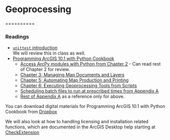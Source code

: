 # Geoprocessing
==========
### Readings
  * [```unittest``` introduction](http://pythontesting.net/framework/unittest/unittest-introduction/)  
We will review this in class as well.  
  * [Programming ArcGIS 10.1 with Python Cookbook](http://proquest.safaribooksonline.com.libproxy.wustl.edu/book/-/9781849694445/programming-arcgis-10dot1-with-python-cookbook/toc_html?uicode=washumo)
    - [Access ArcPy modules with Python from Chapter 2](http://proquest.safaribooksonline.com.libproxy.wustl.edu/book/-/9781849694445/2dot-writing-basic-geoprocessing-scripts-with-arcpy/ch02s07_html?uicode=washumo) - Can read rest of Chapter 2 for review.  
    - [Chapter 3: Managing Map Documents and Layers](http://proquest.safaribooksonline.com.libproxy.wustl.edu/book/-/9781849694445/programming-arcgis-10dot1-with-python-cookbook/ch03_html?uicode=washumo)  
    - [Chapter 5: Automating Map Production and Printing](http://proquest.safaribooksonline.com.libproxy.wustl.edu/book/-/9781849694445/programming-arcgis-10dot1-with-python-cookbook/ch05_html?uicode=washumo)  
    - [Chapter 6: Executing Geoprocessing Tools from Scripts](http://proquest.safaribooksonline.com.libproxy.wustl.edu/book/-/9781849694445/programming-arcgis-10dot1-with-python-cookbook/ch06_html?uicode=washumo)  
    - [Scheduling batch files to run at prescribed times from Appendix A](http://proquest.safaribooksonline.com.libproxy.wustl.edu/book/-/9781849694445/adot-automating-python-scripts/apas05_html?uicode=washumo)  
    - [Rest of Appendix A](http://proquest.safaribooksonline.com.libproxy.wustl.edu/book/-/9781849694445/programming-arcgis-10dot1-with-python-cookbook/apa_html?uicode=washumo) as a reference only for above.  

You can download digital materials for Programming ArcGIS 10.1 with Python Cookbook from [Dropbox](https://www.dropbox.com/sh/17yilv6oustbgfy/Juwwvsmlra)  

We will also look at how to handling licensing and installation related functions, which are documented in the ArcGIS Desktop help starting at [CheckExtension](http://resources.arcgis.com/en/help/main/10.2/index.html#/CheckExtension/018v00000059000000/)  
